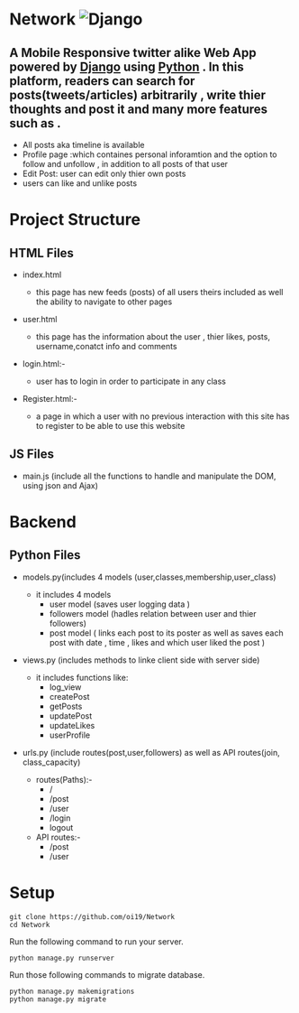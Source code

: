 # Network ![Django](https://github.com/ESWZY/cs50web-final-project/workflows/Django%20CI/badge.svg)

##  A Mobile Responsive twitter alike Web App powered by [Django](https://www.djangoproject.com/) using [Python](https://www.python.org/) . In this platform, readers can search for posts(tweets/articles) arbitrarily , write thier thoughts and post it and many more features such as . 
  - All posts aka timeline is available
  - Profile page :which containes personal inforamtion  and the option to follow and unfollow , in addition to all posts of that user
  - Edit Post: user can edit only thier own posts
  - users can like and unlike posts


# Project Structure


## HTML Files

 - index.html 
   - this page has new feeds (posts) of all users theirs included as well the ability to navigate to other pages 
      
 - user.html
   -  this page has the information about the user , thier likes, posts, username,conatct info and comments 
 
 - login.html:-
   - user has to login in order to participate in  any class 
 
 - Register.html:-
   - a page in which a user with no previous interaction with this site has to register to be able to use this website
  

## JS Files
 -  main.js (include all the functions to handle and manipulate the DOM, using json and Ajax)



# Backend



## Python Files
 - models.py(includes 4 models (user,classes,membership,user_class)
   - it includes 4 models
      - user model (saves user logging data )
      - followers model (hadles relation between user and thier followers)
      - post model ( links each post to its poster as well as saves each post with date , time , likes and which user liked the post )
      
 - views.py (includes methods to linke client side with server side)
     - it includes functions like:
         - log_view
         - createPost
         - getPosts
         - updatePost
         - updateLikes
         - userProfile
 - urls.py (include routes(post,user,followers) as well as API routes(join, class_capacity)
   - routes(Paths):-
      - /
      - /post
      - /user
      - /login
      - logout 
   - API routes:-
      - /post
      - /user



# Setup
   ```shell script
git clone https://github.com/oi19/Network
cd Network
```
Run the following command to run your server.


```shell script
python manage.py runserver
```

Run those following commands to migrate database.

```shell script
python manage.py makemigrations
python manage.py migrate
```



  
  
